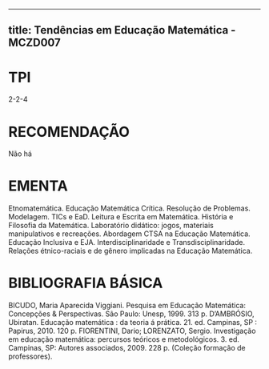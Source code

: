 
---
title: Tendências em Educação Matemática - MCZD007 
---

# TPI

2-2-4

# RECOMENDAÇÃO

Não há

# EMENTA

Etnomatemática. Educação Matemática Crítica. Resolução de Problemas. Modelagem. TICs e EaD. Leitura e Escrita em Matemática. História e Filosofia da Matemática. Laboratório didático: jogos, materiais manipulativos e recreações. Abordagem CTSA na Educação Matemática. Educação Inclusiva e EJA. Interdisciplinaridade e Transdisciplinaridade. Relações étnico-raciais e de gênero implicadas na Educação Matemática.

# BIBLIOGRAFIA BÁSICA

BICUDO, Maria Aparecida Viggiani. Pesquisa em Educação Matemática: Concepções & Perspectivas. São Paulo: Unesp, 1999. 313 p. 
D’AMBRÓSIO, Ubiratan. Educação matemática : da teoria á prática. 21. ed. Campinas, SP : Papirus, 2010. 120 p. 
FIORENTINI, Dario; LORENZATO, Sergio. Investigação em educação matemática: percursos teóricos e metodológicos. 3. ed. Campinas, SP: Autores associados, 2009. 228 p. (Coleção formação de professores).
        